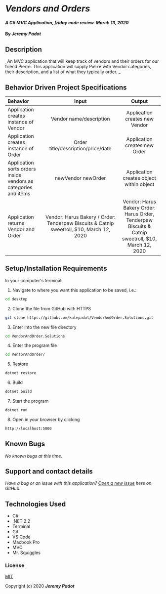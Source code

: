# _Vendors and Orders_

#### _A C# MVC Application, friday code review. March 13, 2020_

#### By _**Jeremy Padot**_


## Description

_An MVC application that will keep track of vendors and their orders for our friend Pierre. This application will supply Pierre with Vendor categories, their description, and a list of what they typically order. _



## Behavior Driven Project Specifications

| Behavior | Input | Output |
|:---|:---:|:---:|
| Application creates instance of Vendor | Vendor name/description  | Application creates new Vendor |
| Application creates instance of Order | Order title/description/price/date  | Application creates new Order |
| Application sorts orders inside vendors as categories and items | newVendor newOrder | Application creates object within object |
| Application returns Vendor and Order | Vendor: Harus Bakery / Order: Tenderpaw Biscuits & Catnip sweetroll, $10, March 12, 2020  | Vendor: Harus Bakery Order: Harus Order, Tenderpaw Biscuits & Catnip sweetroll, $10, March 12, 2020 |


## Setup/Installation Requirements

In your computer's terminal:

1. Navigate to where you want this application to be saved, i.e.:
```sh
cd desktop
```
2. Clone the file from GitHub with HTTPS
```sh
git clone https://github.com/kalepadot/VendorAndOrder.Solutions.git
```
3.  Enter into the new file directory
```sh
cd VendorAndOrder.Solutions
```
4. Enter the program file
```sh
cd VentorAndOrder/
```
5. Restore
```sh
dotnet restore
```
6. Build
```sh
dotnet build
```
7.  Start the program
```sh
dotnet run
```
8. Open in your browser by clicking
```sh
http://localhost:5000
```


## Known Bugs

_No known bugs at this time._

## Support and contact details

_Have a bug or an issue with this application? [Open a new issue](https://github.com/kalepadot/VendorAndOrder.Solutions/issues) here on GitHub._

## Technologies Used

* C#
* .NET 2.2
* Terminal
* Git
* VS Code
* Macbook Pro
* MVC
* Mr. Squiggles
### License

[MIT](https://choosealicense.com/licenses/mit/)

Copyright (c) 2020 **_Jeremy Padot_**